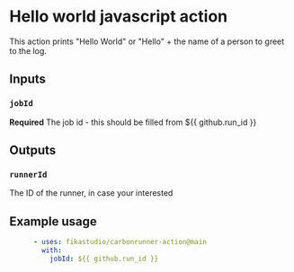 # Hello world javascript action

This action prints "Hello World" or "Hello" + the name of a person to greet to the log.

## Inputs

### `jobId`

**Required** The job id - this should be filled from ${{ github.run_id }}

## Outputs

### `runnerId`

The ID of the runner, in case your interested

## Example usage

```yaml
      - uses: fikastudio/carbonrunner-action@main
        with:
          jobId: ${{ github.run_id }}
```
